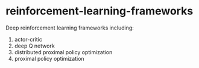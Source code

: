 # reinforcement-learning-frameworks
Deep reinforcement learning frameworks including:
1. actor-critic
2. deep Q network
3. distributed proximal policy optimization
4. proximal policy optimization
